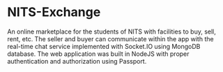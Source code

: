 # NITS-Exchange
An online marketplace for the students of NITS with facilities to buy, sell, rent, etc. The seller and buyer can communicate within the app with the real-time chat service implemented with Socket.IO using MongoDB database. The web application was built in NodeJS with proper authentication and authorization using Passport.
